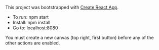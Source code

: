 This project was bootstrapped with [Create React App](https://github.com/facebookincubator/create-react-app).

- To run: npm start
- Install: npm install
- Go to: localhost:8080

You must create a new canvas (top right, first button) before any of the other actions are enabled.
